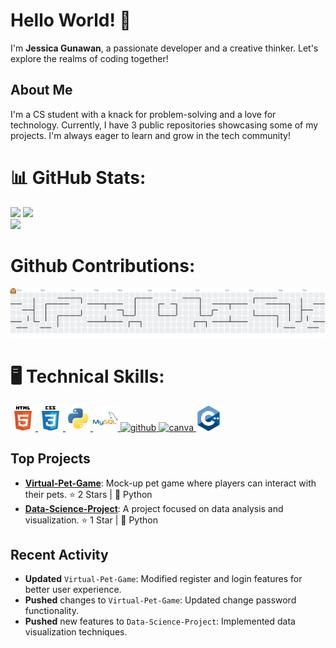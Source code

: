 <h1>Hello World! 👋</h1>

I'm **Jessica Gunawan**, a passionate developer and a creative thinker. Let's explore the realms of coding together!

## About Me

I'm a CS student with a knack for problem-solving and a love for technology. Currently, I have 3 public repositories showcasing some of my projects. I'm always eager to learn and grow in the tech community!

# 📊 GitHub Stats:
![](https://github-readme-stats.vercel.app/api/top-langs/?username=MdnadeemSarwar&theme=radical&border=false&include_all_commits=true&count_private=true&layout=compact)
![](https://github-readme-stats.vercel.app/api?username=MdnadeemSarwar&theme=radical&_border=false&include_all_commits=true&count_private=true)<br/>
![](https://github-readme-streak-stats.herokuapp.com/?user=MdnadeemSarwar&theme=radical&hide_border=false)

# Github Contributions:
<picture>
  <source media="(prefers-color-scheme: dark)" srcset="https://raw.githubusercontent.com/Jess2Jes/Jess2Jes/output/pacman-contribution-graph-dark.svg">
  <source media="(prefers-color-scheme: light)" srcset="https://raw.githubusercontent.com/Jess2Jes/Jess2Jes/output/pacman-contribution-graph.svg">
  <img alt="pacman contribution graph" src="https://raw.githubusercontent.com/Jess2Jes/Jess2Jes/output/pacman-contribution-graph.svg">
</picture>

# 🖥️ Technical Skills: 
<p align="left">
  <a href="https://www.w3schools.com/html/" target="_blank" rel="noreferrer">
    <img src="https://raw.githubusercontent.com/devicons/devicon/master/icons/html5/html5-original-wordmark.svg" alt="html5" width="40" height="40"/>
  </a>
  <a href="https://www.w3schools.com/css/" target="_blank" rel="noreferrer">
    <img src="https://raw.githubusercontent.com/devicons/devicon/master/icons/css3/css3-original-wordmark.svg" alt="css3" width="40" height="40"/>
  </a>
  <a href="https://www.python.org" target="_blank" rel="noreferrer">
    <img src="https://raw.githubusercontent.com/devicons/devicon/master/icons/python/python-original.svg" alt="python" width="40" height="40"/>
  </a>
  <a href="https://www.mysql.com/" target="_blank" rel="noreferrer">
    <img src="https://raw.githubusercontent.com/devicons/devicon/master/icons/mysql/mysql-original-wordmark.svg" alt="mysql" width="40" height="40"/>
  </a>
  <a href="https://www.github.com" target="_blank" rel="noreferrer">
    <img src="https://www.vectorlogo.zone/logos/github/github-icon.svg" alt="github" width="40" height="40"/>
  </a>
  <a href="https://www.canva.com/" target="_blank" rel="noreferrer">
    <img src="https://www.vectorlogo.zone/logos/canva/canva-icon.svg" alt="canva" width="40" height="40"/>
  </a>
  <a href="https://www.w3schools.com/cpp/" target="_blank" rel="noreferrer">
    <img src="https://raw.githubusercontent.com/devicons/devicon/master/icons/cplusplus/cplusplus-original.svg" alt="cplusplus" width="40" height="40"/>
  </a>
</p>

## Top Projects

- [**Virtual-Pet-Game**](https://github.com/Jess2Jes/Virtual-Pet-Game): Mock-up pet game where players can interact with their pets. ⭐ 2 Stars | 🐍 Python  
- [**Data-Science-Project**](https://github.com/Jess2Jes/Data-Science-Project): A project focused on data analysis and visualization. ⭐ 1 Star | 🐍 Python  


## Recent Activity

- **Updated** `Virtual-Pet-Game`: Modified register and login features for better user experience.  
- **Pushed** changes to `Virtual-Pet-Game`: Updated change password functionality.  
- **Pushed** new features to `Data-Science-Project`: Implemented data visualization techniques.

###
